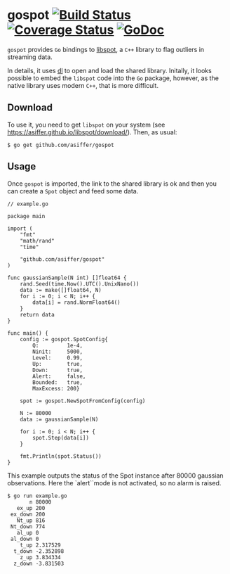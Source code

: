# gospot [![Build Status](https://travis-ci.com/asiffer/gospot.svg?branch=master)](https://travis-ci.com/asiffer/gospot) [![Coverage Status](https://codecov.io/github/asiffer/gospot/coverage.svg?branch=master)](https://codecov.io/github/asiffer/gospot?branch=master) [![GoDoc](https://godoc.org/github.com/asiffer/gospot?status.svg)](https://godoc.org/github.com/asiffer/gospot)

`gospot` provides `Go` bindings to [libspot](https://asiffer.github.io/libspot/), a `C++` library to flag outliers in streaming data.

In details, it uses [dl](https://github.com/rainycape/dl) to open and load the shared library. Initally, it looks possible to embed the `libspot` code into the `Go` package, however, as the native library uses modern `C++`, that is more difficult. 

## Download

To use it, you need to get `libspot` on your system (see https://asiffer.github.io/libspot/download/). Then, as usual:

```shell
$ go get github.com/asiffer/gospot
```

## Usage

Once `gospot` is imported, the link to the shared library is ok and then you can create a `Spot` object and feed some data.

```golang
// example.go

package main

import (
    "fmt"
    "math/rand"
    "time"

    "github.com/asiffer/gospot"
)

func gaussianSample(N int) []float64 {
	rand.Seed(time.Now().UTC().UnixNano())
	data := make([]float64, N)
	for i := 0; i < N; i++ {
		data[i] = rand.NormFloat64()
	}
	return data
}

func main() {
    config := gospot.SpotConfig{
		Q:         1e-4,
		Ninit:     5000,
		Level:     0.99,
		Up:        true,
		Down:      true,
		Alert:     false,
		Bounded:   true,
		MaxExcess: 200}

    spot := gospot.NewSpotFromConfig(config)
    
    N := 80000
    data := gaussianSample(N)

    for i := 0; i < N; i++ {
	    spot.Step(data[i])
    }
    
    fmt.Println(spot.Status())
}
```


This example outputs the status of the Spot instance after 80000 gaussian observations. Here the `alert``mode is not activated, so no alarm is raised.

```shell
$ go run example.go
       n 80000
   ex_up 200
 ex_down 200
   Nt_up 816
 Nt_down 774
   al_up 0
 al_down 0
    t_up 2.317529
  t_down -2.352898
    z_up 3.834334
  z_down -3.831503

```